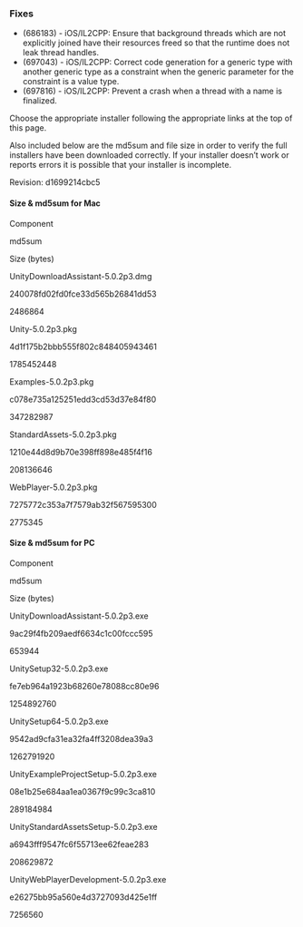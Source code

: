 ### Fixes

*   (686183) - iOS/IL2CPP: Ensure that background threads which are not explicitly joined have their resources freed so that the runtime does not leak thread handles.
*   (697043) - iOS/IL2CPP: Correct code generation for a generic type with another generic type as a constraint when the generic parameter for the constraint is a value type.
*   (697816) - iOS/IL2CPP: Prevent a crash when a thread with a name is finalized.

Choose the appropriate installer following the appropriate links at the top of this page.

Also included below are the md5sum and file size in order to verify the full installers have been downloaded correctly. If your installer doesn’t work or reports errors it is possible that your installer is incomplete.

Revision: d1699214cbc5

#### Size & md5sum for Mac

Component

md5sum

Size (bytes)

UnityDownloadAssistant-5.0.2p3.dmg

240078fd02fd0fce33d565b26841dd53

2486864

Unity-5.0.2p3.pkg

4d1f175b2bbb555f802c848405943461

1785452448

Examples-5.0.2p3.pkg

c078e735a125251edd3cd53d37e84f80

347282987

StandardAssets-5.0.2p3.pkg

1210e44d8d9b70e398ff898e485f4f16

208136646

WebPlayer-5.0.2p3.pkg

7275772c353a7f7579ab32f567595300

2775345

#### Size & md5sum for PC

Component

md5sum

Size (bytes)

UnityDownloadAssistant-5.0.2p3.exe

9ac29f4fb209aedf6634c1c00fccc595

653944

UnitySetup32-5.0.2p3.exe

fe7eb964a1923b68260e78088cc80e96

1254892760

UnitySetup64-5.0.2p3.exe

9542ad9cfa31ea32fa4ff3208dea39a3

1262791920

UnityExampleProjectSetup-5.0.2p3.exe

08e1b25e684aa1ea0367f9c99c3ca810

289184984

UnityStandardAssetsSetup-5.0.2p3.exe

a6943fff9547fc6f55713ee62feae283

208629872

UnityWebPlayerDevelopment-5.0.2p3.exe

e26275bb95a560e4d3727093d425e1ff

7256560